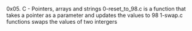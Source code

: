 0x05. C - Pointers, arrays and strings
0-reset_to_98.c is a function that takes a pointer as a parameter and updates 
the values to 98
1-swap.c functions swaps the values of two intergers

